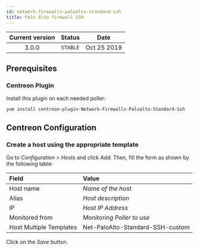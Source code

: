 ```yaml
---
id: network-firewalls-paloalto-standard-ssh
title: Palo Alto firewall SSH
---
```


| Current version | Status | Date |
| :-: | :-: | :-: |
| 3.0.0 | `STABLE` | Oct 25 2019 |

## Prerequisites

### Centreon Plugin

Install this plugin on each needed poller:

``` shell
yum install centreon-plugin-Network-Firewalls-Paloalto-Standard-Ssh
```

## Centreon Configuration

### Create a host using the appropriate template

Go to *Configuration \> Hosts* and click *Add*. Then, fill the form as shown by the following table:

| Field                                | Value                            |
| :----------------------------------- | :------------------------------- |
| Host name                            | *Name of the host*               |
| Alias                                | *Host description*               |
| IP                                   | *Host IP Address*                |
| Monitored from                       | *Monitoring Poller to use*       |
| Host Multiple Templates              | Net-PaloAlto-Standard-SSH-custom |

Click on the *Save* button.

